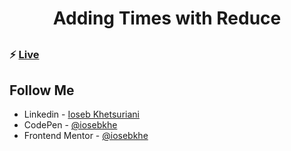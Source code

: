 ##

<h1 align="center"> Adding Times with Reduce </h1>

##

### ⚡ [Live](https://iosebkhe.github.io/Javascript30/18%20-%20Adding%20Up%20Times%20with%20Reduce/index.html)

## Follow Me

- Linkedin - [Ioseb Khetsuriani](https://www.linkedin.com/in/ioseb-khetsuriani-1831801b5/)
- CodePen - [@iosebkhe](https://codepen.io/iosebkhe)
- Frontend Mentor - [@iosebkhe](https://www.frontendmentor.io/profile/iosebkhe)

